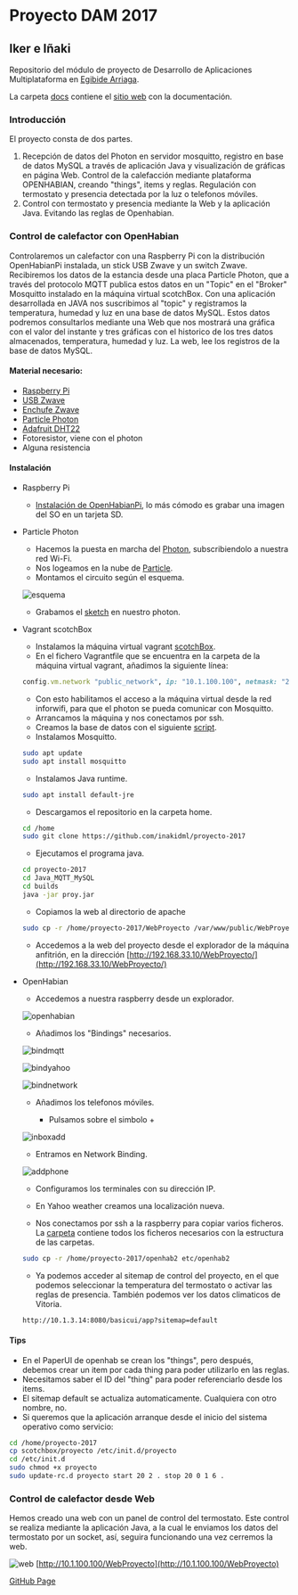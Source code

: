 # Proyecto DAM 2017

## Iker e Iñaki

Repositorio del módulo de proyecto de Desarrollo de Aplicaciones Multiplataforma en [Egibide Arriaga](http://www.egibide.org/2/es/25/donde-nos-encontramos.html).

La carpeta [docs](./docs/) contiene el [sitio web](https://egibide-dam.github.io/proyecto-2017/) con la documentación.

### Introducción
El proyecto consta de dos partes.
1. Recepción de datos del Photon en servidor mosquitto, registro en base de datos MySQL a través de aplicación Java y visualización de gráficas en página Web. Control de la calefacción mediante plataforma OPENHABIAN, creando "things", items y reglas. Regulación con termostato y presencia detectada por la luz o telefonos móviles.
2. Control con termostato y presencia mediante la Web y la aplicación Java. Evitando las reglas de Openhabian.

### Control de calefactor con OpenHabian
Controlaremos un calefactor con una Raspberry Pi con la distribución OpenHabianPi instalada, un stick USB Zwave y un switch Zwave. Recibiremos los datos de la estancia desde una placa Particle Photon, que a través del protocolo MQTT publica estos datos en un "Topic" en el "Broker" Mosquitto instalado en la máquina virtual scotchBox. Con una aplicación desarrollada en JAVA nos suscribimos al "topic" y registramos la temperatura, humedad y luz en una base de datos MySQL. Estos datos podremos consultarlos mediante una Web que nos mostrará una gráfica con el valor del instante y tres gráficas con el historico de los tres datos almacenados, temperatura, humedad y luz. La web, lee los registros de la base de datos MySQL.

#### Material necesario:
* [Raspberry Pi](https://www.raspberrypi.org/products/)
* [USB Zwave](http://zwave.es/AeonUsb)
* [Enchufe Zwave](http://zwave.es/FibaroWallPlugZwavePlus?search=enchufe)
* [Particle Photon](https://store.particle.io/#photon)
* [Adafruit DHT22](https://www.adafruit.com/product/385) 
* Fotoresistor, viene con el photon
* Alguna resistencia

#### Instalación
* Raspberry Pi
    * [Instalación de OpenHabianPi](https://docs.openhab.org/installation/openhabian.html), lo más cómodo es grabar una imagen del SO en un tarjeta SD.
* Particle Photon    
    * Hacemos la puesta en marcha del [Photon](https://docs.particle.io/guide/getting-started/intro/photon/), subscribiendolo a nuestra red Wi-Fi.
    * Nos logeamos en la nube de [Particle](https://login.particle.io/login?app=web-ide&redirect=https://build.particle.io/build).
    * Montamos el circuito según el esquema.
    
    ![esquema](./fotos/esquema_bb.png)
    
    * Grabamos el [sketch](./Photon/Sketch_Photon.ino) en nuestro photon.
* Vagrant scotchBox
    * Instalamos la máquina virtual vagrant [scotchBox](https://github.com/Egibide/scotch-box).
    * En el fichero Vagrantfile que se encuentra en la carpeta de la máquina virtual vagrant, añadimos la siguiente línea:
    ```ruby
    config.vm.network "public_network", ip: "10.1.100.100", netmask: "255.255.255.0"
	```
    * Con esto habilitamos el acceso a la máquina virtual desde la red inforwifi, para que el photon se pueda comunicar con Mosquitto.
    * Arrancamos la máquina y nos conectamos por ssh.
    * Creamos la base de datos con el siguiente [script](./BD/CreateBD.sql).
    * Instalamos Mosquitto.
    ```bash
    sudo apt update
    sudo apt install mosquitto
    ```
    * Instalamos Java runtime.
    ```bash
    sudo apt install default-jre
    ```
    * Descargamos el repositorio en la carpeta home.
    ```bash
    cd /home
    sudo git clone https://github.com/inakidml/proyecto-2017
    ```
    * Ejecutamos el programa java.
    ```bash
    cd proyecto-2017
    cd Java_MQTT_MySQL
    cd builds
    java -jar proy.jar
    ```
    * Copiamos la web al directorio de apache
    ```bash
    sudo cp -r /home/proyecto-2017/WebProyecto /var/www/public/WebProyecto
    ```
    * Accedemos a la web del proyecto desde el explorador de la máquina anfitrión, en la dirección [http://192.168.33.10/WebProyecto/](http://192.168.33.10/WebProyecto/)
    
* OpenHabian
	* Accedemos a nuestra raspberry desde un explorador.

	![openhabian](./fotos/openhabian.png)

	* Añadimos los "Bindings" necesarios.

	![bindmqtt](./fotos/mqttbinding.png)

	![bindyahoo](./fotos/yahoobinding.png)

	![bindnetwork](./fotos/networkbinding.png)

	* Añadimos los telefonos móviles.

		* Pulsamos sobre el simbolo \+

	![inboxadd](./fotos/inboxadd.png)
		
	* Entramos en Network Binding.		

	![addphone](./fotos/addphone.png)
	
	* Configuramos los terminales con su dirección IP.
	* En Yahoo weather creamos una localización nueva.

	* Nos conectamos por ssh a la raspberry para copiar varios ficheros. La [carpeta](./openhabian/openhab2/) contiene todos los ficheros necesarios con la estructura de las carpetas.  

	```bash
	sudo cp -r /home/proyecto-2017/openhab2 etc/openhab2

	```
	* Ya podemos acceder al sitemap de control del proyecto, en el que podemos seleccionar la temperatura del termostato o activar las reglas de presencia. También podemos ver los datos climaticos de Vitoria.
	
	```bash
	http://10.1.3.14:8080/basicui/app?sitemap=default

	```
#### Tips
* En el PaperUI de openhab se crean los "things", pero después, debemos crear un item por cada thing para poder utilizarlo en las reglas.
* Necesitamos saber el ID del "thing" para poder referenciarlo desde los items.
* El sitemap default se actualiza automaticamente. Cualquiera con otro nombre, no.
* Si queremos que la aplicación arranque desde el inicio del sistema operativo como servicio:

```bash
cd /home/proyecto-2017
cp scotchbox/proyecto /etc/init.d/proyecto
cd /etc/init.d
sudo chmod +x proyecto
sudo update-rc.d proyecto start 20 2 . stop 20 0 1 6 .
```

### Control de calefactor desde Web
Hemos creado una web con un panel de control del termostato. Este control se realiza mediante la aplicación Java, a la cual le enviamos los datos del termostato por un socket, así, seguira funcionando una vez cerremos la web.

![web](./fotos/webControl.PNG)
[http://10.1.100.100/WebProyecto](http://10.1.100.100/WebProyecto)

[GitHub Page](https://inakidml.github.io/proyecto-2017/)
